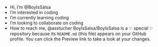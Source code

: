 -  Hi, I’m @BoyIsSalsa
-  I’m interested in coding
-  I’m currently learning coding
-  I’m looking to collaborate on coding
-  How to reach me, @asstucher
BoyIsSalsa/BoyIsSalsa is a ✨ special ✨ repository because its `README.md` (this file) appears on your GitHub profile.
You can click the Preview link to take a look at your changes. 
